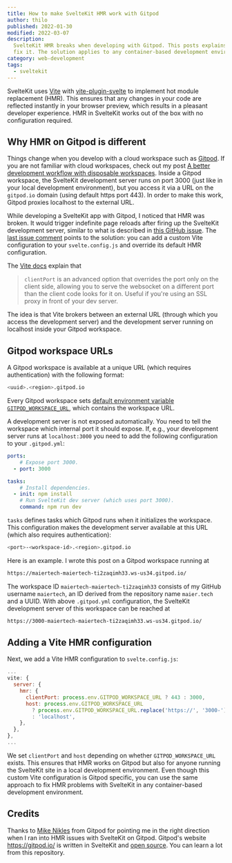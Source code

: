 ```yaml
---
title: How to make SvelteKit HMR work with Gitpod
author: thilo
published: 2022-01-30
modified: 2022-03-07
description:
  SvelteKit HMR breaks when developing with Gitpod. This posts explains how to
  fix it. The solution applies to any container-based development environment.
category: web-development
tags:
  - sveltekit
---
```


<script context="module">
  export const prerender = true;
</script>

SvelteKit uses [Vite](https://vitejs.dev/) with
[vite-plugin-svelte](https://github.com/sveltejs/vite-plugin-svelte) to
implement hot module replacement (HMR). This ensures that any changes in your
code are reflected instantly in your browser preview, which results in a
pleasant developer experience. HMR in SvelteKit works out of the box with no
configuration required.

## Why HMR on Gitpod is different

Things change when you develop with a cloud workspace such as
[Gitpod](https://www.gitpod.io). If you are not familiar with cloud workspaces,
check out my post
[A better development workflow with disposable workspaces](/posts/a-better-development-workflow-with-disposable-workspaces).
Inside a Gitpod workspace, the SvelteKit development server runs on port 3000
(just like in your local development environment), but you access it via a URL
on the `gitpod.io` domain (using default https port 443). In order to make this
work, Gitpod proxies localhost to the external URL.

While developing a SvelteKit app with Gitpod, I noticed that HMR was broken. It
would trigger indefinite page reloads after firing up the SvelteKit development
server, similar to what is described in
[this GitHub issue](https://github.com/sveltejs/kit/issues/2519). The
[last issue comment](https://github.com/sveltejs/kit/issues/2519#issuecomment-947485636)
points to the solution: you can add a custom Vite configuration to your
`svelte.config.js` and override its default HMR configuration.

The [Vite docs](https://vitejs.dev/config/#server-hmr) explain that

> `clientPort` is an advanced option that overrides the port only on the client
> side, allowing you to serve the websocket on a different port than the client
> code looks for it on. Useful if you're using an SSL proxy in front of your dev
> server.

The idea is that Vite brokers between an external URL (through which you access
the development server) and the development server running on localhost inside
your Gitpod workspace.

## Gitpod workspace URLs

A Gitpod workspace is available at a unique URL (which requires authentication)
with the following format:

```bash
<uuid>.<region>.gitpod.io
```

Every Gitpod workspace sets
[default environment variable `GITPOD_WORKSPACE_URL`](https://www.gitpod.io/docs/environment-variables#default-environment-variables),
which contains the workspace URL.

A development server is not exposed automatically. You need to tell the
workspace which internal port it should expose. If, e.g., your development
server runs at `localhost:3000` you need to add the following configuration to
your `.gitpod.yml`:

```yaml:.gitpod.yml
ports:
    # Expose port 3000.
  - port: 3000

tasks:
    # Install dependencies.
  - init: npm install
    # Run SvelteKit dev server (which uses port 3000).
    command: npm run dev
```

`tasks` defines tasks which Gitpod runs when it initializes the workspace. This
configuration makes the development server available at this URL (which also
requires authentication):

```bash
<port>-<workspace-id>.<region>.gitpod.io
```

Here is an example. I wrote this post on a Gitpod workspace running at

```bash
https://maiertech-maiertech-ti2zaqimh33.ws-us34.gitpod.io/
```

The workspace ID `maiertech-maiertech-ti2zaqimh33` consists of my GitHub
username `maiertech`, an ID derived from the repository name `maier.tech` and a
UUID. With above `.gitpod.yml` configuration, the SvelteKit development server
of this workspace can be reached at

```bash
https://3000-maiertech-maiertech-ti2zaqimh33.ws-us34.gitpod.io/
```

## Adding a Vite HMR configuration

Next, we add a Vite HMR configuration to `svelte.config.js`:

```js:svelte.config.js
...
vite: {
  server: {
    hmr: {
      clientPort: process.env.GITPOD_WORKSPACE_URL ? 443 : 3000,
      host: process.env.GITPOD_WORKSPACE_URL
        ? process.env.GITPOD_WORKSPACE_URL.replace('https://', '3000-')
        : 'localhost',
    },
  },
},
...
```

We set `clientPort` and `host` depending on whether `GITPOD_WORKSPACE_URL`
exists. This ensures that HMR works on Gitpod but also for anyone running the
SvelteKit site in a local development environment. Even though this custom Vite
configuration is Gitpod specific, you can use the same approach to fix HMR
problems with SvelteKit in any container-based development environment.

## Credits

Thanks to [Mike Nikles](https://twitter.com/mikenikles) from Gitpod for pointing
me in the right direction when I ran into HMR issues with SvelteKit on Gitpod.
Gitpod's website https://gitpod.io/ is written in SvelteKit and
[open source](https://github.com/gitpod-io/website). You can learn a lot from
this repository.

